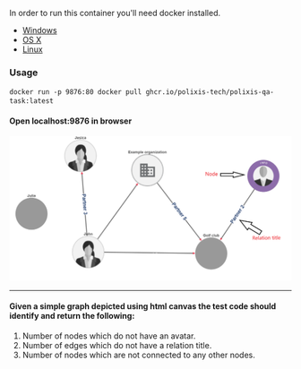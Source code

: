 In order to run this container you'll need docker installed.

* [Windows](https://docs.docker.com/windows/started)
* [OS X](https://docs.docker.com/mac/started/)
* [Linux](https://docs.docker.com/linux/started/)

### Usage

```shell
docker run -p 9876:80 docker pull ghcr.io/polixis-tech/polixis-qa-task:latest
```

#### Open localhost:9876 in browser

![](image/then-see-me.PNG)

---
#### Given a simple graph depicted using html canvas the test code should identify and return the following:

<ol>
  <li>Number of nodes which do not have an avatar.</li>
  <li>Number of edges which do not have a relation title.</li>
  <li>Number of nodes which are not connected to any other nodes.</li>
</ol>